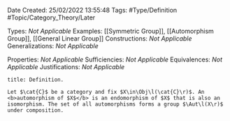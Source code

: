 <div class="topSpace"></div>

Date Created: 25/02/2022 13:55:48
Tags: #Type/Definition #Topic/Category_Theory/Later

Types: <i>Not Applicable</i>
Examples: [[Symmetric Group]], [[Automorphism Group]], [[General Linear Group]]
Constructions: <i>Not Applicable</i>
Generalizations: <i>Not Applicable</i>

Properties: <i>Not Applicable</i>
Sufficiencies: <i>Not Applicable</i>
Equivalences: <i>Not Applicable</i>
Justifications: <i>Not Applicable</i>

``` ad-Definition
title: Definition.

Let $\cat{C}$ be a category and fix $X\in\Obj\l(\cat{C}\r)$. An <b>automorphism of $X$</b> is an endomorphism of $X$ that is also an isomorphism. The set of all automorphisms forms a group $\Aut\l(X\r)$ under composition.

```
